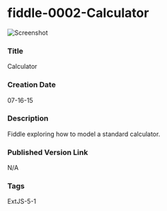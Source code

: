 fiddle-0002-Calculator
======

![Screenshot](screenshot.png)

### Title

Calculator


### Creation Date

07-16-15


### Description

Fiddle exploring how to model a standard calculator.


### Published Version Link

N/A


### Tags

ExtJS-5-1

